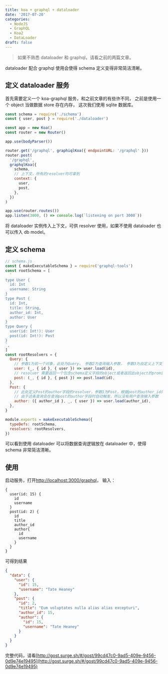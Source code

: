 ```yaml
---
title: koa + graphql + dataloader
date: '2017-07-20'
categories:
  - NodeJS
  - GraphQL
  - Koa2
  - DataLoader
draft: false
---
```


> 如果不熟悉 dataloader 和 graphql，请看之前的两篇文章。

dataloader 配合 graphql 使用会使得 schema 定义变得非常简洁清晰。

<!--more-->

## 定义 dataloader 服务

首先需要定义一个 koa-graphql 服务，和之前文章的有些许不同， 之前是使用一个 object 当做数据 store 存在内存， 这次我们使用 sqlite 数据库。

```js
const schema = require('./schema')
const { user, post } = require('./dataloader')

const app = new Koa()
const router = new Router()

app.use(bodyParser())

router.get('/graphql', graphiqlKoa({ endpointURL: '/graphql' }))
router.post(
  '/graphql',
  graphqlKoa({
    schema,
    // 上下文，所有的resolver均可拿到
    context: {
      user,
      post,
    },
  })
)

app.use(router.routes())
app.listen(3000, () => console.log(`listening on port 3000`))
```

将 dataloader 实例传入上下文，可供 resolver 使用，如果不使用 dataloader 也可以传入 db model。

## 定义 schema

```js
// schema.js
const { makeExecutableSchema } = require('graphql-tools')
const rootSchema = [
  `
type User {
  id: Int
  username: String
}
type Post {
  id: Int,
  title: String,
  author_id: Int,
  author: User
}
type Query {
  user(id: Int!): User
  post(id: Int!): Post
}
`,
]
const rootResolvers = {
  Query: {
    // 参数1为前一个对象，此处为Query， 参数2为查询输入参数， 参数3为自定义上下文对象
    user: (_, { id }, { user }) => user.load(id),
    // resolver 需要返回一个包含schema定义字段的object或者返回此object的promise函数
    post: (_, { id }, { post }) => post.load(id),
  },
  Post: {
    // 此处定义Post的author字段的resolver，参数1为Post，根据post的author_id得到author信息，
    // 由于这条查询会在查询post的author字段时自动触发，所以没有用户查询输入参数
    author: ({ author_id }, _, { user }) => user.load(author_id),
  },
}

module.exports = makeExecutableSchema({
  typeDefs: rootSchema,
  resolvers: rootResolvers,
})
```

可以看到使用 dataloader 可以将数据查询逻辑放在 dataloader 中，使得 schema 非常简洁清晰。

## 使用

启动服务，打开[http://localhost:3000/graphql](http://localhost:3000/graphql)， 输入：

```
{
  user(id: 15) {
    id
    username
  }
  post(id: 2) {
    id
    title
    author_id
    author{
      id
      username
    }
  }
}
```

可得到结果

```json
{
  "data": {
    "user": {
      "id": 15,
      "username": "Tate Heaney"
    },
    "post": {
      "id": 2,
      "title": "Eum voluptates nulla alias alias excepturi",
      "author_id": 15,
      "author": {
        "id": 15,
        "username": "Tate Heaney"
      }
    }
  }
}
```

完整代码，请看[http://gost.surge.sh/#/gost/99cd47c0-9ad5-409e-9456-0d9e74e19495](http://gost.surge.sh/#/gost/99cd47c0-9ad5-409e-9456-0d9e74e19495)
